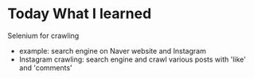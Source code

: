 # Today What I learned

Selenium for crawling

- example: search engine on Naver website and Instagram
- Instagram crawling: search engine and crawl various posts with 'like' and 'comments'



